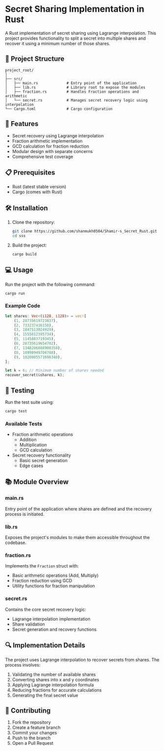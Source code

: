 # Secret Sharing Implementation in Rust

A Rust implementation of secret sharing using Lagrange interpolation. This project provides functionality to split a secret into multiple shares and recover it using a minimum number of those shares.

## 📁 Project Structure

```
project_root/
│
├── src/
│   ├── main.rs             # Entry point of the application
│   ├── lib.rs              # Library root to expose the modules
│   ├── fraction.rs         # Handles Fraction operations and arithmetic
│   └── secret.rs           # Manages secret recovery logic using interpolation
└── Cargo.toml              # Cargo configuration
```

## 🚀 Features

- Secret recovery using Lagrange interpolation
- Fraction arithmetic implementation
- GCD calculation for fraction reduction
- Modular design with separate concerns
- Comprehensive test coverage

## 📋 Prerequisites

- Rust (latest stable version)
- Cargo (comes with Rust)

## 🛠️ Installation

1. Clone the repository:
   ```bash
   git clone https://github.com/shanmukh0504/Shamir-s_Secret_Rust.git
   cd sss
   ```

2. Build the project:
   ```bash
   cargo build
   ```

## 💻 Usage

Run the project with the following command:
```bash
cargo run
```

### Example Code

```rust
let shares: Vec<(i128, i128)> = vec![
    (1, 28735619723837),
    (2, 733237416150),
    (3, 1847513024929),
    (4, 1555012395734),
    (5, 1145883719345),
    (6, 28735619654702),
    (7, 1348206808900350),
    (8, 10998949706788),
    (9, 1020905571696340),
];

let k = 6; // Minimum number of shares needed
recover_secret(&shares, k);
```

## 🧪 Testing

Run the test suite using:
```bash
cargo test
```

### Available Tests

- Fraction arithmetic operations
  - Addition
  - Multiplication
  - GCD calculation
- Secret recovery functionality
  - Basic secret generation
  - Edge cases

## 📚 Module Overview

### main.rs
Entry point of the application where shares are defined and the recovery process is initiated.

### lib.rs
Exposes the project's modules to make them accessible throughout the codebase.

### fraction.rs
Implements the `Fraction` struct with:
- Basic arithmetic operations (Add, Multiply)
- Fraction reduction using GCD
- Utility functions for fraction manipulation

### secret.rs
Contains the core secret recovery logic:
- Lagrange interpolation implementation
- Share validation
- Secret generation and recovery functions

## 🔍 Implementation Details

The project uses Lagrange interpolation to recover secrets from shares. The process involves:

1. Validating the number of available shares
2. Converting shares into x and y coordinates
3. Applying Lagrange interpolation formula
4. Reducing fractions for accurate calculations
5. Generating the final secret value

## 🤝 Contributing

1. Fork the repository
2. Create a feature branch
3. Commit your changes
4. Push to the branch
5. Open a Pull Request